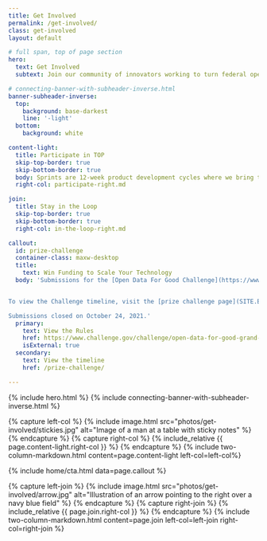 ```yaml
---
title: Get Involved
permalink: /get-involved/
class: get-involved
layout: default

# full span, top of page section
hero:
  text: Get Involved
  subtext: Join our community of innovators working to turn federal open data into technologies that solve real-world problems for people across the country.

# connecting-banner-with-subheader-inverse.html
banner-subheader-inverse:
  top:
    background: base-darkest
    line: '-light'
  bottom:
    background: white

content-light:
  title: Participate in TOP
  skip-top-border: true
  skip-bottom-border: true
  body: Sprints are 12-week product development cycles where we bring together tech teams and collaborators to build digital products using open data.
  right-col: participate-right.md

join:
  title: Stay in the Loop
  skip-top-border: true
  skip-bottom-border: true
  right-col: in-the-loop-right.md

callout:
  id: prize-challenge
  container-class: maxw-desktop
  title: 
    text: Win Funding to Scale Your Technology
  body: 'Submissions for the [Open Data For Good Challenge](https://www.challenge.gov/challenge/open-data-for-good-grand-challenge/) are now closed. The challenge will award $310,000 to teams who have created products using The Opportunity Project process.


To view the Challenge timeline, visit the [prize challenge page](SITE.BASEURL/prize-challenge).

Submissions closed on October 24, 2021.'
  primary:
    text: View the Rules
    href: https://www.challenge.gov/challenge/open-data-for-good-grand-challenge/
    isExternal: true
  secondary: 
    text: View the timeline
    href: /prize-challenge/

---
```

{% include hero.html %}
{% include connecting-banner-with-subheader-inverse.html %}

{% capture left-col %}
  {% include image.html src="photos/get-involved/stickies.jpg" alt="Image of a man at a table with sticky notes" %}
{% endcapture %}
{% capture right-col %}
  {% include_relative {{ page.content-light.right-col }} %}
{% endcapture %}
{% include two-column-markdown.html content=page.content-light left-col=left-col%}

{% include home/cta.html data=page.callout %}

{% capture left-join %}
  {% include image.html src="photos/get-involved/arrow.jpg" alt="Illustration of an arrow pointing to the right over a navy blue field" %}
{% endcapture %}
{% capture right-join %}
  {% include_relative {{ page.join.right-col }} %}
{% endcapture %}
{% include two-column-markdown.html content=page.join left-col=left-join right-col=right-join %}
